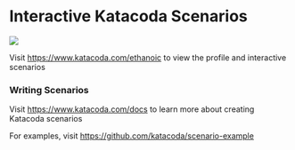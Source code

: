 # Interactive Katacoda Scenarios

[![](http://shields.katacoda.com/katacoda/ethanoic/count.svg)](https://www.katacoda.com/ethanoic "Get your profile on Katacoda.com")

Visit https://www.katacoda.com/ethanoic to view the profile and interactive scenarios

### Writing Scenarios
Visit https://www.katacoda.com/docs to learn more about creating Katacoda scenarios

For examples, visit https://github.com/katacoda/scenario-example

